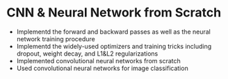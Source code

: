 # CNN & Neural Network from Scratch
* Implementd the forward and backward passes as well as the neural network training procedure
* Implementd the widely-used optimizers and training tricks including dropout, weight decay, and L1&L2 regularizations
* Implemented convolutional neural networks from scratch
* Used convolutional neural networks for image classification

